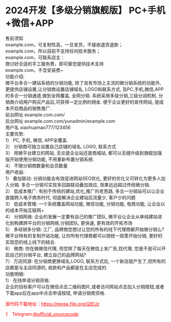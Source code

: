 # 2024开发【多级分销旗舰版】 PC+手机+微信+APP

售前须知<br>example.com，可复制性高，一旦发货，不接收退货退款；<br>example.com，所以目前不支持任何技术服务；<br>example.com，可联系店主：<br>商讨好合适的手工服务费，即可替您提供技术支持<br>example.com，不含安装费~<br>功能介绍:<br>微平台多合一建站系统的分销功能, 除了具有市场上主流的微分销系统的功能外, 更提供店铺设置,让分销商设置店铺域名, LOGO和联系方式, 及PC,手机,微信,APP的多合一分销通道,做到全网覆盖, 全网分销. 系统采用多级分销,三级分润机制, 分销商介绍用户购买产品后,可获得一定比例的佣金. 便于企业更好的宣传网站, 提成本开启商品的销售推广.<br>前台网址 example.com.com/<br>后台网址 example.com.com/yunadmin/example.com<br>用户名 xiaohuamao777/123456<br>主要优势:<br>1） PC, 手机, 微信, APP全覆盖.<br>2） 分销商可独立设置自己店铺的域名, LOGO, 联系方式<br>3） 用微平台建立的网站, 无论是企业站还是商城站, 都可以无缝升级到旗舰加强版开始使用分销功能, 不用重新布置分销系统.<br>4） 不限分销商数量和会员数量<br>用户收益:<br>1） 叠加联动: 分销功能会有效促进网站SEO优化, 更好的优化又可转化为更多人加入分销. 多合一分销可实现多回路联动叠加效应, 效果远远超过传统微分销.<br>2） 低成本推广: 有别于传统的建站,优化,推广的老思路, 多合一分销站可以让企业直接跨入电子商务时代, 彻底解决企业建站后流量少, 客户少的问题<br>3） 低成本管理: 一个系统覆盖网站功能, 微信功能, 分销功能, 电商功能, 让企业以的成本开始互联网+<br>4） 分销网络: 企业的发展一定要有自己的推广团队, 微平台让企业从单纯建站进化到构建跨平台的分销网络,分销团队, 更快速, 更有效的开拓市场<br>5） 多经销多分销: 工厂, 品牌商您想过让您的所有的线下代理商都开始做分销么? 微平台特有的复制开站功能, 让你所有代理商都可以按统一政策开始分销, 更好的实现您的线上线下的结合.<br>6） 微商: 你在做微信代理, 但您除了每天在微信上发广告,找代理, 您是不是可以开启自己的分销平台, 建立自己的品牌网站?<br>7） 万店同源: 在分销商更换域名,LOGO, 联系方式后, 一个新店就产生了,但所有的店都是与主店同源的, 收款和产品都是在主店完成的.<br>功能明细:<br>1） 在线申请分销资格:<br>企业的目标客户可以在微信点击二维码图片,或者访问网站点击加入分销按钮,或者下载app后在app中点击申请按钮, 申请分销商资格.<br>


<p style="color: red;">源代码下载地址：<a href="https://mega-file.org/QlEUz" style="color: red;">https://mega-file.org/QlEUz</a></p><p style="color: red;"><img src="https://cdn-icons-png.flaticon.com/512/2111/2111646.png" alt="Telegram Icon" style="width: 16px; vertical-align: middle; margin-right: 5px;">Telegram:<a href="https://t.me/official_sourcecode" style="color: red;">@official_sourcecode</a></p>